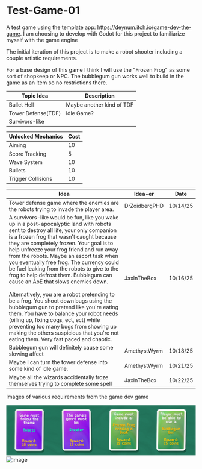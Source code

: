 # Test-Game-01
A test game using the template app: https://deynum.itch.io/game-dev-the-game. I am choosing to develop with Godot for this project to familiarize myself with the game engine

The initial iteration of this project is to make a robot shooter including a couple artistic requirements.

For a base design of this game I think I will use the "Frozen Frog" as some sort of shopkeep or NPC. The bubblegum gun works well to build in the game as an item so no restrictions there.

|Topic Idea|Description|
|----------|-----------|
|Bullet Hell|Maybe another kind of TDF|
|Tower Defense(TDF)|Idle Game?|
|Survivors-like||

|Unlocked Mechanics|Cost|
|------------------|----|
|Aiming|10|
|Score Tracking|5|
|Wave System|10|
|Bullets|10|
|Trigger Collisions|10|

|Idea|Idea-er|Date|
|----|-------|----|
|Tower defense game where the enemies are the robots trying to invade the player area.|DrZoidbergPHD|10/14/25|
|A survivors-like would be fun, like you wake up in a post-apocalyptic land with robots sent to destroy all life, your only companion is a frozen frog that wasn't caught because they are completely frozen. Your goal is to help unfreeze your frog friend and run away from the robots. Maybe an escort task when you eventually free frog. The currency could be fuel leaking from the robots to give to the frog to help defrost them. Bubblegum can cause an AoE that slows enemies down.<br><br>Alternatively, you are a robot pretending to be a frog. You shoot down bugs using the bubblegum gun to pretend like you're eating them. You have to balance your robot needs (oiling up, fixing cogs, ect, ect) while preventing too many bugs from showing up making the others suspicious that you're not eating them. Very fast paced and chaotic.|JaxInTheBox|10/16/25|
|Bubblegum gun will definitely cause some slowing affect|AmethystWyrm|10/18/25|
|Maybe I can turn the tower defense into some kind of idle game.|AmethystWyrm|10/21/25|
|Maybe all the wizards accidentally froze themselves trying to complete some spell|JaxInTheBox|10/22/25|

Images of various requirements from the game dev game

![image](images/Iteration1.PNG)
![image](images/Frozen\%20Lizard.PNG)
